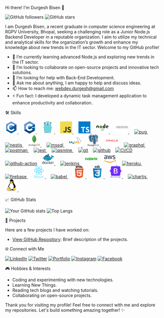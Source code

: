 Hi there! I'm Durgesh Bisen 👋

![GitHub followers](https://img.shields.io/github/followers/durgesh966?style=social)
![GitHub stars](https://img.shields.io/github/stars/durgesh966?style=social)

I am Durgesh Bisen, a recent graduate in computer science engineering at RGPV University, Bhopal, seeking a challenging role as a Junior Node.js Backend Developer in a reputable organization. I aim to utilize my technical and analytical skills for the organization’s growth and enhance my knowledge about new trends in the IT sector. Welcome to my GitHub profile!

  - 🌱 I’m currently learning advanced Node.js and exploring new trends in the IT sector.
  - 👯 I’m looking to collaborate on open-source projects and innovative tech solutions.
  - 🤔 I’m looking for help with Back-End Development.
  - 💬 Ask me about anything, I am happy to help and discuss ideas.
  - 📫 How to reach me: webdev.durgesh@gmail.com
  - ⚡ Fun fact: I developed a dynamic task management application to enhance productivity and collaboration.


🛠️ Skills

<p align="left">
        <a href="https://www.cprogramming.com/" target="_blank" rel="noreferrer"> <img
                src="https://raw.githubusercontent.com/devicons/devicon/master/icons/c/c-original.svg" alt="c"
                width="40" height="40" /> </a>&nbsp;&nbsp;&nbsp;
        <a href="https://www.w3schools.com/cpp/" target="_blank" rel="noreferrer"> <img
                src="https://raw.githubusercontent.com/devicons/devicon/master/icons/cplusplus/cplusplus-original.svg"
                alt="cplusplus" width="40" height="40" /> </a>&nbsp;&nbsp;&nbsp;
        <a href="https://golang.org" target="_blank" rel="noreferrer"> <img
                src="https://raw.githubusercontent.com/devicons/devicon/master/icons/go/go-original.svg" alt="go"
                width="40" height="40" /> </a>&nbsp;&nbsp;&nbsp;
        <a href="https://developer.mozilla.org/en-US/docs/Web/JavaScript" target="_blank" rel="noreferrer"> <img
                src="https://raw.githubusercontent.com/devicons/devicon/master/icons/javascript/javascript-original.svg"
                alt="javascript" width="40" height="40" /> </a>&nbsp;&nbsp;&nbsp;
        <a href="https://www.typescriptlang.org/" target="_blank" rel="noreferrer"> <img
                src="https://raw.githubusercontent.com/devicons/devicon/master/icons/typescript/typescript-original.svg"
                alt="typescript" width="40" height="40" /> </a>&nbsp;&nbsp;&nbsp;
        <a href="https://nodejs.org" target="_blank" rel="noreferrer"> <img
                src="https://raw.githubusercontent.com/devicons/devicon/master/icons/nodejs/nodejs-original-wordmark.svg"
                alt="nodejs" width="40" height="40" /> </a>&nbsp;&nbsp;&nbsp;&nbsp;
        <a href="https://expressjs.com" target="_blank" rel="noreferrer"> <img
                src="https://raw.githubusercontent.com/devicons/devicon/master/icons/express/express-original-wordmark.svg"
                alt="express" width="40" height="40" /> </a>&nbsp;&nbsp;&nbsp;
        <a href="https://pugjs.org" target="_blank" rel="noreferrer"> <img
                src="https://cdn.worldvectorlogo.com/logos/pug.svg" alt="pug" width="40" height="40" />
        </a>&nbsp;&nbsp;&nbsp;
        <a href="https://nestjs.com/" target="_blank" rel="noreferrer"> <img
                src="https://upload.wikimedia.org/wikipedia/commons/a/a8/NestJS.svg" alt="nestjs" width="40"
                height="40" /> </a>&nbsp;&nbsp;&nbsp;
        <a href="https://www.mongodb.com/" target="_blank" rel="noreferrer"> <img
                src="https://raw.githubusercontent.com/devicons/devicon/master/icons/mongodb/mongodb-original-wordmark.svg"
                alt="mongodb" width="40" height="40" /> </a>&nbsp;&nbsp;&nbsp;
        <a href="https://www.microsoft.com/en-us/sql-server" target="_blank" rel="noreferrer"> <img
                src="https://www.svgrepo.com/show/303229/microsoft-sql-server-logo.svg" alt="mssql" width="40"
                height="40" /> </a>&nbsp;&nbsp;&nbsp;
        <a href="https://www.mysql.com/" target="_blank" rel="noreferrer"> <img
                src="https://raw.githubusercontent.com/devicons/devicon/master/icons/mysql/mysql-original-wordmark.svg"
                alt="mysql" width="40" height="40" /> </a>&nbsp;&nbsp;&nbsp;
        <a href="https://www.postgresql.org" target="_blank" rel="noreferrer"> <img
                src="https://raw.githubusercontent.com/devicons/devicon/master/icons/postgresql/postgresql-original-wordmark.svg"
                alt="postgresql" width="40" height="40" /> </a>&nbsp;&nbsp;&nbsp;
        <a href="https://www.oracle.com/" target="_blank" rel="noreferrer"> <img
                src="https://raw.githubusercontent.com/devicons/devicon/master/icons/oracle/oracle-original.svg"
                alt="oracle" width="40" height="40" /> </a>&nbsp;&nbsp;&nbsp;
        <a href="https://graphql.org" target="_blank" rel="noreferrer"> <img
                src="https://www.vectorlogo.zone/logos/graphql/graphql-icon.svg" alt="graphql" width="40" height="40" />
        </a>&nbsp;&nbsp;&nbsp;
        <a href="https://postman.com" target="_blank" rel="noreferrer"> <img
                src="https://www.vectorlogo.zone/logos/getpostman/getpostman-icon.svg" alt="postman" width="40"
                height="40" /> </a>&nbsp;&nbsp;&nbsp;
        <a href="https://jestjs.io" target="_blank" rel="noreferrer"> <img
                src="https://www.vectorlogo.zone/logos/jestjsio/jestjsio-icon.svg" alt="jest" width="40" height="40" />
        </a>&nbsp;&nbsp;&nbsp;
        <a href="https://jasmine.github.io/" target="_blank" rel="noreferrer"> <img
                src="https://www.vectorlogo.zone/logos/jasmine/jasmine-icon.svg" alt="jasmine" width="40" height="40" />
        </a>&nbsp;&nbsp;&nbsp;
        <a href="https://git-scm.com/" target="_blank" rel="noreferrer"> <img
                src="https://www.vectorlogo.zone/logos/git-scm/git-scm-icon.svg" alt="git" width="40"
                height="40" /></a>&nbsp;&nbsp;&nbsp;
        <a href="https://git-scm.com/" target="_blank" rel="noreferrer"> <img
                src="https://github.githubassets.com/assets/GitHub-Mark-ea2971cee799.png" alt="github" width="40"
                height="40" /></a>&nbsp;&nbsp;&nbsp;
        <a href="https://git-scm.com/" target="_blank" rel="noreferrer"> <img
                src="https://www.synopsys.com/glossary/what-is-cicd/_jcr_content/root/synopsyscontainer/column_1946395452_co/colRight/image_copy.coreimg.svg/1663683682045/cicd.svg"
                alt="CI/CD" width="40" height="40" /></a>&nbsp;&nbsp;&nbsp;
        <a href="https://git-scm.com/" target="_blank" rel="noreferrer"> <img
                src="https://icon.icepanel.io/Technology/svg/GitHub-Actions.svg" alt="github-action" width="40"
                height="40" /></a>&nbsp;&nbsp;&nbsp;
        <a href="https://www.docker.com/" target="_blank" rel="noreferrer"> <img
                src="https://raw.githubusercontent.com/devicons/devicon/master/icons/docker/docker-original-wordmark.svg"
                alt="docker" width="40" height="40" /> </a>&nbsp;&nbsp;&nbsp;
        <a href="https://www.jenkins.io" target="_blank" rel="noreferrer"> <img
                src="https://www.vectorlogo.zone/logos/jenkins/jenkins-icon.svg" alt="jenkins" width="40" height="40" />
        </a>&nbsp;&nbsp;&nbsp;
        <a href="https://www.nginx.com" target="_blank" rel="noreferrer"> <img
                src="https://raw.githubusercontent.com/devicons/devicon/master/icons/nginx/nginx-original.svg"
                alt="nginx" width="40" height="40" /> </a>&nbsp;&nbsp;&nbsp;
        <a href="https://aws.amazon.com" target="_blank" rel="noreferrer"> <img
                src="https://raw.githubusercontent.com/devicons/devicon/master/icons/amazonwebservices/amazonwebservices-original-wordmark.svg"
                alt="aws" width="40" height="40" /> </a>&nbsp;&nbsp;&nbsp;
        <a href="https://heroku.com" target="_blank" rel="noreferrer"> <img
                src="https://www.vectorlogo.zone/logos/heroku/heroku-icon.svg" alt="heroku" width="40" height="40" />
        </a>&nbsp;&nbsp;&nbsp;
        <a href="https://firebase.google.com/" target="_blank" rel="noreferrer"> <img
                src="https://www.vectorlogo.zone/logos/firebase/firebase-icon.svg" alt="firebase" width="40"
                height="40" /> </a>&nbsp;&nbsp;&nbsp;
        <a href="https://reactjs.org/" target="_blank" rel="noreferrer"> <img
                src="https://raw.githubusercontent.com/devicons/devicon/master/icons/react/react-original-wordmark.svg"
                alt="react" width="40" height="40" /> </a>&nbsp;&nbsp;&nbsp;
        <a href="https://babeljs.io/" target="_blank" rel="noreferrer">
            <img src="https://www.vectorlogo.zone/logos/babeljs/babeljs-icon.svg" alt="babel" width="40" height="40" />
        </a>&nbsp;&nbsp;&nbsp;
        <a href="https://www.w3.org/html/" target="_blank" rel="noreferrer"> <img
                src="https://raw.githubusercontent.com/devicons/devicon/master/icons/html5/html5-original-wordmark.svg"
                alt="html5" width="40" height="40" /> </a>&nbsp;&nbsp;&nbsp;
        <a href="https://www.w3schools.com/css/" target="_blank" rel="noreferrer"> <img
                src="https://raw.githubusercontent.com/devicons/devicon/master/icons/css3/css3-original-wordmark.svg"
                alt="css3" width="40" height="40" /> </a>&nbsp;&nbsp;&nbsp;
        <a href="https://getbootstrap.com" target="_blank" rel="noreferrer"> <img
                src="https://raw.githubusercontent.com/devicons/devicon/master/icons/bootstrap/bootstrap-plain-wordmark.svg"
                alt="bootstrap" width="40" height="40" /> </a>&nbsp;&nbsp;&nbsp;
        <a href="https://www.chartjs.org" target="_blank" rel="noreferrer"> <img
                src="https://www.chartjs.org/media/logo-title.svg" alt="chartjs" width="40" height="40" />
        </a>&nbsp;&nbsp;&nbsp;
        <a href="https://www.linux.org/" target="_blank" rel="noreferrer"> <img
                src="https://raw.githubusercontent.com/devicons/devicon/master/icons/linux/linux-original.svg"
                alt="linux" width="40" height="40" /> </a>&nbsp;&nbsp;&nbsp;</p>

    
📈 GitHub Stats

![Your GitHub stats](https://github-readme-stats.vercel.app/api?username=durgesh966&show_icons=true&theme=radical)
![Top Langs](https://github-readme-stats.vercel.app/api/top-langs/?username=durgesh966&layout=compact&theme=radical)

💼 Projects

Here are a few projects I have worked on:
- [View GitHub Repository](https://github.com/durgesh966?tab=repositories): Brief description of the projects.

🌐 Connect with Me

[![LinkedIn](https://img.shields.io/badge/LinkedIn-0077B5?style=for-the-badge&logo=linkedin&logoColor=white)](https://www.linkedin.com/in/durgesh-bisen-aa311221a/)
[![Twitter](https://img.shields.io/badge/Twitter-1DA1F2?style=for-the-badge&logo=twitter&logoColor=white)](https://twitter.com/Durgesh82410685)
[![Portfolio](https://img.shields.io/badge/Portfolio-000000?style=for-the-badge&logo=github&logoColor=white)](https://durgesh966.github.io/Durgesh-portfolio/)
[![Instagram](https://img.shields.io/badge/Instagram-E4405F?style=for-the-badge&logo=instagram&logoColor=white)](https://www.instagram.com/your-instagram-username)
[![Facebook](https://img.shields.io/badge/Facebook-1877F2?style=for-the-badge&logo=facebook&logoColor=white)](https://www.facebook.com/your-facebook-username)

🎮 Hobbies & Interests

   - Coding and experimenting with new technologies.
   - Learning New Things.
   - Reading tech blogs and watching tutorials.
   - Collaborating on open-source projects.

Thank you for visiting my profile! Feel free to connect with me and explore my repositories. Let's build something amazing together! ✨
